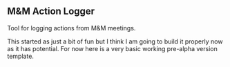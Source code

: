 ## M&M Action Logger

Tool for logging actions from M&M meetings.

This started as just a bit of fun but I think I am going to build it properly now as it has potential. For now here is a very basic working pre-alpha version template.